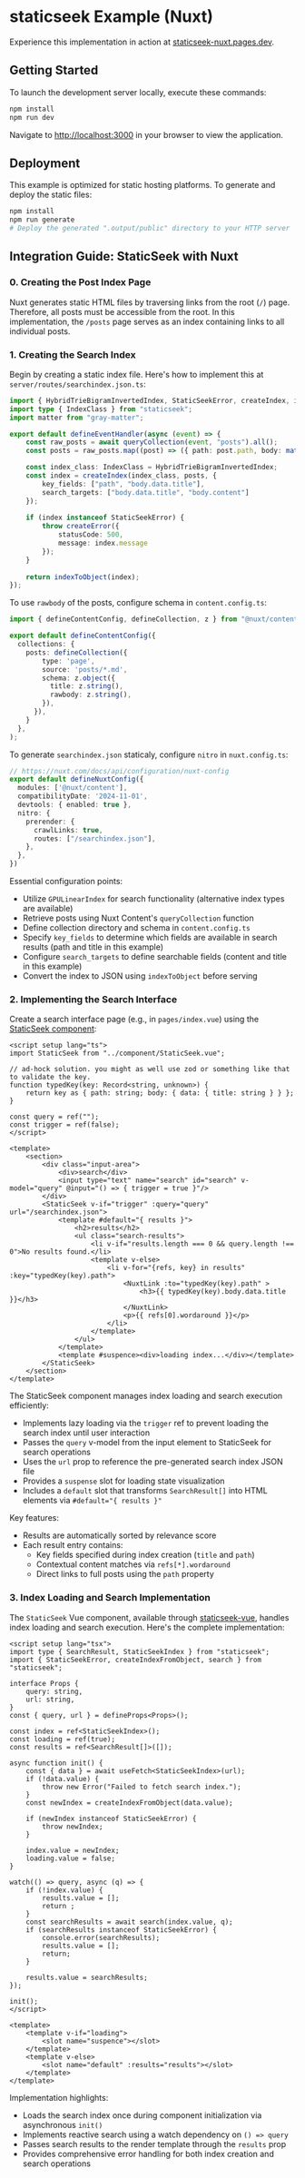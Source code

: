# staticseek Example (Nuxt)

Experience this implementation in action at [staticseek-nuxt.pages.dev](https://staticseek-nuxt.pages.dev/).

## Getting Started

To launch the development server locally, execute these commands:

```bash
npm install
npm run dev
```

Navigate to [http://localhost:3000](http://localhost:3000) in your browser to view the application.

## Deployment

This example is optimized for static hosting platforms. To generate and deploy the static files:

```bash
npm install
npm run generate
# Deploy the generated ".output/public" directory to your HTTP server
```

## Integration Guide: StaticSeek with Nuxt

### 0. Creating the Post Index Page

Nuxt generates static HTML files by traversing links from the root (`/`) page. Therefore, all posts must be accessible from the root. In this implementation, the `/posts` page serves as an index containing links to all individual posts.

### 1. Creating the Search Index

Begin by creating a static index file. Here's how to implement this at `server/routes/searchindex.json.ts`:

```typescript
import { HybridTrieBigramInvertedIndex, StaticSeekError, createIndex, indexToObject } from "staticseek";
import type { IndexClass } from "staticseek";
import matter from "gray-matter";

export default defineEventHandler(async (event) => {
    const raw_posts = await queryCollection(event, "posts").all();
    const posts = raw_posts.map((post) => ({ path: post.path, body: matter(post.rawbody.replaceAll("\\n", "\n")) }));

    const index_class: IndexClass = HybridTrieBigramInvertedIndex;
    const index = createIndex(index_class, posts, { 
        key_fields: ["path", "body.data.title"], 
        search_targets: ["body.data.title", "body.content"] 
    });
    
    if (index instanceof StaticSeekError) {
        throw createError({
            statusCode: 500,
            message: index.message
        });
    }
    
    return indexToObject(index);
});
```

To use `rawbody` of the posts, configure schema in `content.config.ts`:

```typescript
import { defineContentConfig, defineCollection, z } from "@nuxt/content";

export default defineContentConfig({
  collections: {
    posts: defineCollection({
        type: 'page',
        source: 'posts/*.md',
        schema: z.object({
          title: z.string(),
          rawbody: z.string(),
        }),
      }),
    }
  },
);
```

To generate `searchindex.json` staticaly, configure `nitro` in `nuxt.config.ts`:

```typescript
// https://nuxt.com/docs/api/configuration/nuxt-config
export default defineNuxtConfig({
  modules: ['@nuxt/content'],
  compatibilityDate: '2024-11-01',
  devtools: { enabled: true },
  nitro: {
    prerender: {
      crawlLinks: true,
      routes: ["/searchindex.json"],
    },
  },
})
```

Essential configuration points:
- Utilize `GPULinearIndex` for search functionality (alternative index types are available)
- Retrieve posts using Nuxt Content's `queryCollection` function
- Define collection directory and schema in `content.config.ts`
- Specify `key_fields` to determine which fields are available in search results (path and title in this example)
- Configure `search_targets` to define searchable fields (content and title in this example)
- Convert the index to JSON using `indexToObject` before serving

### 2. Implementing the Search Interface

Create a search interface page (e.g., in `pages/index.vue`) using the [StaticSeek component](https://github.com/osawa-naotaka/staticseek-vue):

```vue
<script setup lang="ts">
import StaticSeek from "../component/StaticSeek.vue";

// ad-hock solution. you might as well use zod or something like that to validate the key.
function typedKey(key: Record<string, unknown>) {
    return key as { path: string; body: { data: { title: string } } };
}

const query = ref("");
const trigger = ref(false);
</script>

<template>
    <section>
        <div class="input-area">
            <div>search</div>
            <input type="text" name="search" id="search" v-model="query" @input="() => { trigger = true }"/>
        </div>
        <StaticSeek v-if="trigger" :query="query" url="/searchindex.json">
            <template #default="{ results }">
                <h2>results</h2>
                <ul class="search-results">
                    <li v-if="results.length === 0 && query.length !== 0">No results found.</li>
                    <template v-else>
                        <li v-for="{refs, key} in results" :key="typedKey(key).path">
                            <NuxtLink :to="typedKey(key).path" >
                                <h3>{{ typedKey(key).body.data.title }}</h3>
                            </NuxtLink>
                            <p>{{ refs[0].wordaround }}</p>
                        </li>
                    </template>
                </ul>
            </template>
            <template #suspence><div>loading index...</div></template>
        </StaticSeek>
    </section>
</template>
```

The StaticSeek component manages index loading and search execution efficiently:
- Implements lazy loading via the `trigger` ref to prevent loading the search index until user interaction
- Passes the `query` v-model from the input element to StaticSeek for search operations
- Uses the `url` prop to reference the pre-generated search index JSON file
- Provides a `suspense` slot for loading state visualization
- Includes a `default` slot that transforms `SearchResult[]` into HTML elements via `#default="{ results }"`

Key features:
- Results are automatically sorted by relevance score
- Each result entry contains:
  - Key fields specified during index creation (`title` and `path`)
  - Contextual content matches via `refs[*].wordaround`
  - Direct links to full posts using the `path` property

### 3. Index Loading and Search Implementation

The `StaticSeek` Vue component, available through [staticseek-vue](https://github.com/osawa-naotaka/staticseek-vue), handles index loading and search execution. Here's the complete implementation:

```vue
<script setup lang="tsx">
import type { SearchResult, StaticSeekIndex } from "staticseek";
import { StaticSeekError, createIndexFromObject, search } from "staticseek";

interface Props {
    query: string,
    url: string,
}
const { query, url } = defineProps<Props>();

const index = ref<StaticSeekIndex>();
const loading = ref(true);
const results = ref<SearchResult[]>([]);

async function init() {
    const { data } = await useFetch<StaticSeekIndex>(url);
    if (!data.value) {
        throw new Error("Failed to fetch search index.");
    }
    const newIndex = createIndexFromObject(data.value);

    if (newIndex instanceof StaticSeekError) {
        throw newIndex;
    }

    index.value = newIndex;
    loading.value = false;
}

watch(() => query, async (q) => {
    if (!index.value) {
        results.value = [];
        return ;
    }
    const searchResults = await search(index.value, q);
    if (searchResults instanceof StaticSeekError) {
        console.error(searchResults);
        results.value = [];
        return;
    }

    results.value = searchResults;
});

init();
</script>

<template>
    <template v-if="loading">
        <slot name="suspence"></slot>
    </template>
    <template v-else>
        <slot name="default" :results="results"></slot>
    </template>
</template>
```

Implementation highlights:
- Loads the search index once during component initialization via asynchronous `init()`
- Implements reactive search using a watch dependency on `() => query`
- Passes search results to the render template through the `results` prop
- Provides comprehensive error handling for both index creation and search operations
